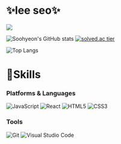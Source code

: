 <!--
**leeseoshim/leeseoshim** is a ✨ _special_ ✨ repository because its `README.md` (this file) appears on your GitHub profile.

Here are some ideas to get you started:

- 🔭 I’m currently working on ...
- 🌱 I’m currently learning ...
- 👯 I’m looking to collaborate on ...
- 🤔 I’m looking for help with ...
- 💬 Ask me about ...
- 📫 How to reach me: ...
- 😄 Pronouns: ...
- ⚡ Fun fact: ...
-->

<!-- 여기부터 -->
# ✨lee seo✨
<!--조회수-->
<img src="https://hits.seeyoufarm.com/api/count/incr/badge.svg?url=https%3A%2F%2Fgithub.com%2Fleeseoshim&count_bg=%23DA69AC&title_bg=%23000000&icon=&icon_color=%23E7E7E7&title=hits&edge_flat=false"/>


![Soohyeon's GitHub stats](https://github-readme-stats.vercel.app/api?username=leeseoshim&show_icons=true&theme=radical)
[![solved.ac tier](http://mazassumnida.wtf/api/v2/generate_badge?boj={leeseoshim})](https://solved.ac/{leeseoshim})



<!--언어사용량-->
![Top Langs](https://github-readme-stats.vercel.app/api/top-langs/?username=leeseoshim&layout=compact&theme=onedark)

<!--백준티어-->

# 💪Skills
### Platforms & Languages
<!--배지 만드는 법
<img src="https://img.shields.io/badge/배지 이름-#빼고넣기?style=flat-square&logo=로고이름&logoColor=색상"/>-->

<!--자바스크립트 배지-->
![JavaScript](https://img.shields.io/badge/JavaScript-F7DF1E.svg?&style=for-the-badge&logo=JavaScript&logoColor=white)
![React](https://img.shields.io/badge/React-61DAFB.svg?&style=for-the-badge&logo=React&logoColor=white)
![HTML5](https://img.shields.io/badge/HTML5-E34F26.svg?&style=for-the-badge&logo=HTML5&logoColor=white)
![CSS3](https://img.shields.io/badge/CSS3-1572B6.svg?&style=for-the-badge&logo=CSS3&logoColor=white)

### Tools
<!--비쥬얼스튜디오-->
![Git](https://img.shields.io/badge/Git-F05032.svg?&style=for-the-badge&logo=Git&logoColor=white)
![Visual Studio Code](https://img.shields.io/badge/Visual%20Studio%20Code-007ACC.svg?&style=for-the-badge&logo=Visual%20Studio%20Code&logoColor=white)
 

